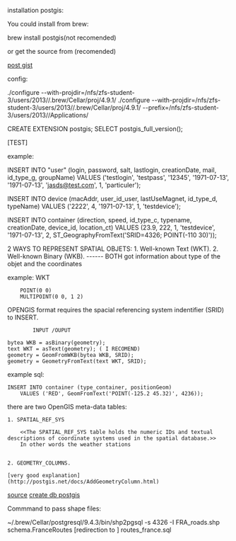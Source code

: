 installation postgis:

You could install from brew:

brew install postgis(not recomended)

or get the source from (recomended)

[post gist](http://postgis.net/install/)

config:

./configure --with-projdir=/nfs/zfs-student-3/users/2013/<your login>/.brew/Cellar/proj/4.9.1/
./configure --with-projdir=/nfs/zfs-student-3/users/2013/<your login>/.brew/Cellar/proj/4.9.1/ --prefix=/nfs/zfs-student-3/users/2013/<your login>/Applications/


CREATE EXTENSION postgis;
SELECT postgis_full_version();


[TEST]

example:

INSERT INTO "user" (login, password, salt, lastlogin, creationDate, mail, id_type_g, groupName) VALUES ('testlogin', 'testpass', '12345',  '1971-07-13', '1971-07-13', 'jasds@test.com', 1, 'particuler');

INSERT INTO device  (macAddr, user_id_user, lastUseMagnet, id_type_d, typeName) VALUES ('2222', 4,  '1971-07-13', 1, 'testdevice');

INSERT INTO container (direction, speed, id_type_c,  typename, creationDate, device_id,  location_ct) VALUES (23.9, 222,  1, 'testdevice', '1971-07-13', 2, ST_GeographyFromText('SRID=4326; POINT(-110 30)'));


2 WAYS  TO REPRESENT SPATIAL OBJETS:
	1. Well-known Text (WKT).
	2. Well-known Binary (WKB).
------ BOTH got information about type of the objet and the coordinates

example: 
		WKT

		POINT(0 0)
		MULTIPOINT(0 0, 1 2)

OPENGIS format requires the spacial referencing system indentifier (SRID) to INSERT.

			INPUT /OUPUT

	bytea WKB = asBinary(geometry); 
	text WKT = asText(geometry); ( I RECOMEND)
	geometry = GeomFromWKB(bytea WKB, SRID); 
	geometry = GeometryFromText(text WKT, SRID);

example sql:

	INSERT INTO container (type_container, positionGeom)
		VALUES ('RED', GeomFromText('POINT(-125.2 45.32)', 4236));

there are two OpenGIS meta-data tables: 
	
	1. SPATIAL_REF_SYS
		
		<<The SPATIAL_REF_SYS table holds the numeric IDs and textual descriptions of coordinate systems used in the spatial database.>>
		In other words the weather stations


	2. GEOMETRY_COLUMNS. 

	[very good explanation](http://postgis.net/docs/AddGeometryColumn.html)



[source](http://postgis.refractions.net/documentation/manual-1.3/ch04.html#id2571655)
[create db postgis](http://workshops.boundlessgeo.com/postgis-intro/creating_db.html)


Commmand to pass shape files:

~/.brew/Cellar/postgresql/9.4.3/bin/shp2pgsql -s 4326 -I FRA_roads.shp  schema.FranceRoutes [redirection to ]  routes_france.sql
